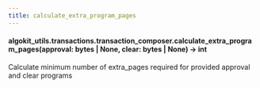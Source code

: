 ```yaml
---
title: calculate_extra_program_pages
---
```


#### algokit_utils.transactions.transaction_composer.calculate_extra_program_pages(approval: bytes | None, clear: bytes | None) → int

Calculate minimum number of extra_pages required for provided approval and clear programs

